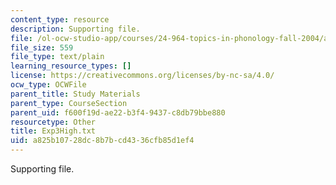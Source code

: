 ```yaml
---
content_type: resource
description: Supporting file.
file: /ol-ocw-studio-app/courses/24-964-topics-in-phonology-fall-2004/a825b10728dc8b7bcd4336cfb85d1ef4_Exp3High.txt
file_size: 559
file_type: text/plain
learning_resource_types: []
license: https://creativecommons.org/licenses/by-nc-sa/4.0/
ocw_type: OCWFile
parent_title: Study Materials
parent_type: CourseSection
parent_uid: f600f19d-ae22-b3f4-9437-c8db79bbe880
resourcetype: Other
title: Exp3High.txt
uid: a825b107-28dc-8b7b-cd43-36cfb85d1ef4
---
```

Supporting file.